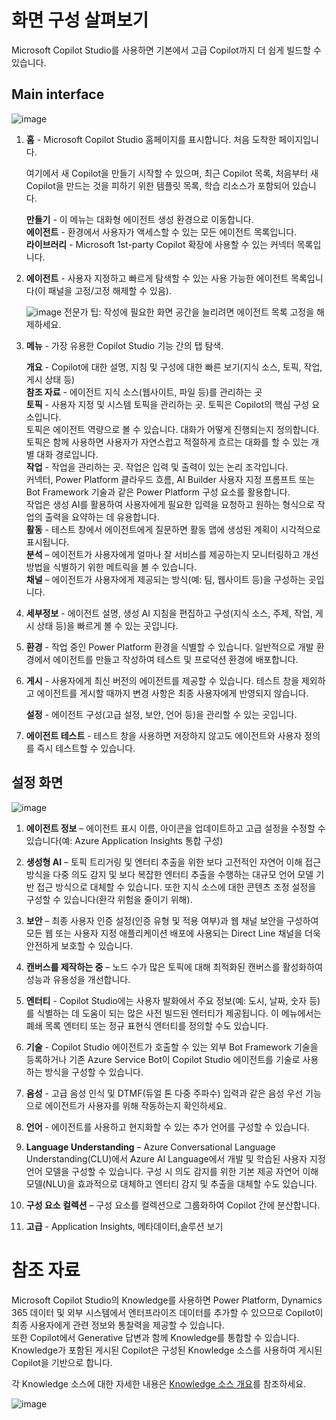 # 화면 구성 살펴보기


Microsoft Copilot Studio를 사용하면 기본에서 고급 Copilot까지 더 쉽게 빌드할 수 있습니다. 


## Main interface

![image](https://github.com/user-attachments/assets/8fa10441-bf48-483d-aebb-097b7d32eb70)


1. **홈** - Microsoft Copilot Studio 홈페이지를 표시합니다. 처음 도착한 페이지입니다. 

    여기에서 새 Copilot을 만들기 시작할 수 있으며, 최근 Copilot 목록, 처음부터 새 Copilot을 만드는 것을 피하기 위한 템플릿 목록, 학습 리소스가 포함되어 있습니다.

    **만들기** - 이 메뉴는 대화형 에이전트 생성 환경으로 이동합니다.</br>
    **에이전트** - 환경에서 사용자가 액세스할 수 있는 모든 에이전트 목록입니다.</br>
    **라이브러리** - Microsoft 1st-party Copilot 확장에 사용할 수 있는 커넥터 목록입니다.

2. **에이전트** - 사용자 지정하고 빠르게 탐색할 수 있는 사용 가능한 에이전트 목록입니다(이 패널을 고정/고정 해제할 수 있음).

    ![image](https://github.com/user-attachments/assets/da5425fd-d753-4c39-a925-17f9155a2b49)
    전문가 팁: 작성에 필요한 화면 공간을 늘리려면 에이전트 목록 고정을 해제하세요.


3. **메뉴** - 가장 유용한 Copilot Studio 기능 간의 탭 탐색.

   **개요** - Copilot에 대한 설명, 지침 및 구성에 대한 빠른 보기(지식 소스, 토픽, 작업, 게시 상태 등)</br>
   **참조 자료** - 에이전트 지식 소스(웹사이트, 파일 등)를 관리하는 곳</br>
   **토픽** - 사용자 지정 및 시스템 토픽을 관리하는 곳. 토픽은 Copilot의 핵심 구성 요소입니다. </br>
       토픽은 에이전트 역량으로 볼 수 있습니다. 대화가 어떻게 진행되는지 정의합니다. </br>토픽은 함께 사용하면 사용자가 자연스럽고 적절하게 흐르는 대화를 할 수 있는 개별 대화 경로입니다.</br>
   **작업** - 작업을 관리하는 곳. 작업은 입력 및 출력이 있는 논리 조각입니다. </br>커넥터, Power Platform 클라우드 흐름, AI Builder 사용자 지정 프롬프트 또는 Bot Framework 기술과 같은 Power Platform 구성 요소를 활용합니다.</br> 작업은 생성 AI를 활용하여 사용자에게 필요한 입력을 요청하고 원하는 형식으로 작업의 출력을 요약하는 데 유용합니다.</br>
   **활동** - 테스트 창에서 에이전트에게 질문하면 활동 맵에 생성된 계획이 시각적으로 표시됩니다. </br>
   **분석** – 에이전트가 사용자에게 얼마나 잘 서비스를 제공하는지 모니터링하고 개선 방법을 식별하기 위한 메트릭을 볼 수 있습니다.</br>
   **채널** – 에이전트가 사용자에게 제공되는 방식(예: 팀, 웹사이트 등)을 구성하는 곳입니다.</br>

5. **세부정보** - 에이전트 설명, 생성 AI 지침을 편집하고 구성(지식 소스, 주제, 작업, 게시 상태 등)을 빠르게 볼 수 있는 곳입니다.

6. **환경** - 작업 중인 Power Platform 환경을 식별할 수 있습니다. 일반적으로 개발 환경에서 에이전트를 만들고 작성하여 테스트 및 프로덕션 환경에 배포합니다.

7. **게시** - 사용자에게 최신 버전의 에이전트를 제공할 수 있습니다. 테스트 창을 제외하고 에이전트를 게시할 때까지 변경 사항은 최종 사용자에게 반영되지 않습니다.

   **설정** - 에이전트 구성(고급 설정, 보안, 언어 등)을 관리할 수 있는 곳입니다.

8. **에이전트 테스트** - 테스트 창을 사용하면 저장하지 않고도 에이전트와 사용자 정의를 즉시 테스트할 수 있습니다.


## 설정 화면

![image](https://github.com/user-attachments/assets/56ef17b3-9132-40b7-84fc-5a2d40d5ec7e)



1. **에이전트 정보** – 에이전트 표시 이름, 아이콘을 업데이트하고 고급 설정을 수정할 수 있습니다(예: Azure Application Insights 통합 구성)

2. **생성형 AI** – 토픽 트리거링 및 엔터티 추출을 위한 보다 고전적인 자연어 이해 접근 방식을 다중 의도 감지 및 보다 복잡한 엔터티 추출을 수행하는 대규모 언어 모델 기반 접근 방식으로 대체할 수 있습니다. 또한 지식 소스에 대한 콘텐츠 조정 설정을 구성할 수 있습니다(환각 위험을 줄이기 위해).

3. **보안** – 최종 사용자 인증 설정(인증 유형 및 적용 여부)과 웹 채널 보안을 구성하여 모든 웹 또는 사용자 지정 애플리케이션 배포에 사용되는 Direct Line 채널을 더욱 안전하게 보호할 수 있습니다.

4. **캔버스를 제작하는 중** – 노드 수가 많은 토픽에 대해 최적화된 캔버스를 활성화하여 성능과 유용성을 개선합니다.

5. **엔터티** - Copilot Studio에는 사용자 발화에서 주요 정보(예: 도시, 날짜, 숫자 등)를 식별하는 데 도움이 되는 많은 사전 빌드된 엔터티가 제공됩니다. 이 메뉴에서는 폐쇄 목록 엔터티 또는 정규 표현식 엔터티를 정의할 수도 있습니다.

6. **기술** - Copilot Studio 에이전트가 호출할 수 있는 외부 Bot Framework 기술을 등록하거나 기존 Azure Service Bot이 Copilot Studio 에이전트를 기술로 사용하는 방식을 구성할 수 있습니다.

7. **음성** - 고급 음성 인식 및 DTMF(듀얼 톤 다중 주파수) 입력과 같은 음성 우선 기능으로 에이전트가 사용자를 위해 작동하는지 확인하세요.

8. **언어** - 에이전트를 사용하고 현지화할 수 있는 추가 언어를 구성할 수 있습니다.

9. **Language Understanding** – Azure Conversational Language Understanding(CLU)에서 Azure AI Language에서 개발 및 학습된 사용자 지정 언어 모델을 구성할 수 있습니다. 구성 시 의도 감지를 위한 기본 제공 자연어 이해 모델(NLU)을 효과적으로 대체하고 엔터티 감지 및 추출을 대체할 수도 있습니다.

10. **구성 요소 컬렉션** – 구성 요소를 컬렉션으로 그룹화하여 Copilot 간에 분산합니다.
11. **고급** - Application Insights, 메타데이터,솔루션 보기



# 참조 자료 

Microsoft Copilot Studio의 Knowledge를 사용하면 Power Platform, Dynamics 365 데이터 및 외부 시스템에서 엔터프라이즈 데이터를 추가할 수 있으므로 Copilot이 최종 사용자에게 관련 정보와 통찰력을 제공할 수 있습니다. </br> 또한 Copilot에서 Generative 답변과 함께 Knowledge를 통합할 수 있습니다. </br> Knowledge가 포함된 게시된 Copilot은 구성된 Knowledge 소스를 사용하여 게시된 Copilot을 기반으로 합니다.

각 Knowledge 소스에 대한 자세한 내용은 <a href="https://learn.microsoft.com/en-us/microsoft-copilot-studio/knowledge-copilot-studio">Knowledge 소스 개요</a>를 참조하세요.

![image](https://github.com/user-attachments/assets/c9497ea2-9e85-4dd4-8f15-57778744309b)
















